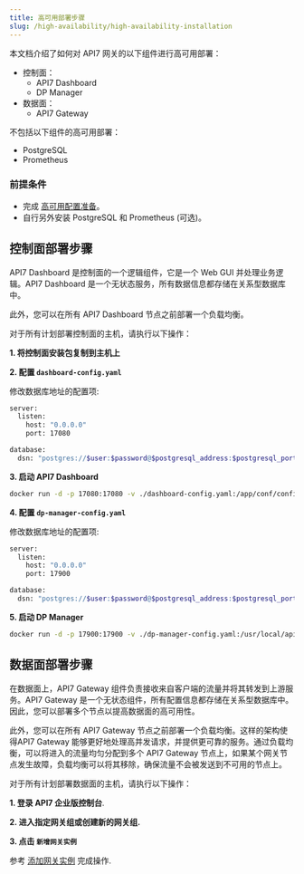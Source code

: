 ```yaml
---
title: 高可用部署步骤
slug: /high-availability/high-availability-installation
---
```


本文档介绍了如何对 API7 网关的以下组件进行高可用部署：

- 控制面：
  - API7 Dashboard
  - DP Manager
- 数据面：
  - API7 Gateway

不包括以下组件的高可用部署：

- PostgreSQL
- Prometheus

### 前提条件

- 完成 [高可用配置准备](./prepare-for-high-availability.md)。
- 自行另外安装 PostgreSQL 和 Prometheus (可选)。

## 控制面部署步骤

API7 Dashboard 是控制面的一个逻辑组件，它是一个 Web GUI 并处理业务逻辑。API7 Dashboard 是一个无状态服务，所有数据信息都存储在关系型数据库中。

此外，您可以在所有 API7 Dashboard 节点之前部署一个负载均衡。

对于所有计划部署控制面的主机，请执行以下操作：

**1. 将控制面安装包复制到主机上**

**2. 配置 `dashboard-config.yaml`**

修改数据库地址的配置项:

```bash
server:
  listen:
    host: "0.0.0.0"
    port: 17080

database:
  dsn: "postgres://$user:$password@$postgresql_address:$postgresql_port/api7ee"
```

**3. 启动 API7 Dashboard**

```bash
docker run -d -p 17080:17080 -v ./dashboard-config.yaml:/app/conf/config.yaml api7/api7-ee-3-integrated:v3.2.8.1
```

**4. 配置 `dp-manager-config.yaml`**

修改数据库地址的配置项:

```bash
server:
  listen:
    host: "0.0.0.0"
    port: 17900

database:
  dsn: "postgres://$user:$password@$postgresql_address:$postgresql_port/api7ee"
```

**5. 启动 DP Manager**

```bash
docker run -d -p 17900:17900 -v ./dp-manager-config.yaml:/usr/local/api7/conf/config.yaml api7/api7-ee-dp-manager:v3.2.8.1
```

## 数据面部署步骤

在数据面上，API7 Gateway 组件负责接收来自客户端的流量并将其转发到上游服务。API7 Gateway 是一个无状态组件，所有配置信息都存储在关系型数据库中。因此，您可以部署多个节点以提高数据面的高可用性。

此外，您可以在所有 API7 Gateway 节点之前部署一个负载均衡。这样的架构使得API7 Gateway 能够更好地处理高并发请求，并提供更可靠的服务。通过负载均衡，可以将进入的流量均匀分配到多个 API7 Gateway 节点上，如果某个网关节点发生故障，负载均衡可以将其移除，确保流量不会被发送到不可用的节点上。

对于所有计划部署数据面的主机，请执行以下操作：

**1. 登录 API7 企业版控制台**.

**2. 进入指定网关组或创建新的网关组.**

**3. 点击 `新增网关实例`**

参考 [添加网关实例](../api-full-lifecycle-management/api-runtime/add-gateway-instances.md) 完成操作.
